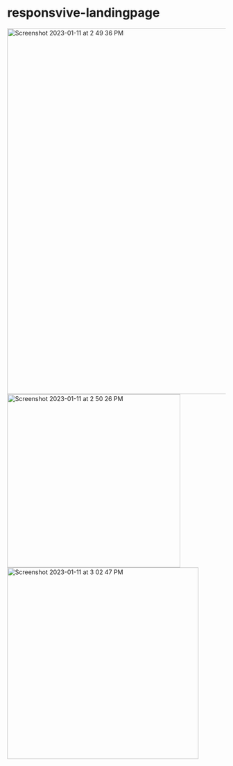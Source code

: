 # responsvive-landingpage
<img width="842" alt="Screenshot 2023-01-11 at 2 49 36 PM" src="https://user-images.githubusercontent.com/63284611/211920329-2780d2f3-97c7-4d0b-bfaf-e63ffc30e7a5.png">


<img width="399" alt="Screenshot 2023-01-11 at 2 50 26 PM" src="https://user-images.githubusercontent.com/63284611/211920439-bf4d01fd-0d2a-4aa4-abe4-27ae10b13570.png">

<img width="441" alt="Screenshot 2023-01-11 at 3 02 47 PM" src="https://user-images.githubusercontent.com/63284611/211920478-ed8eb342-25da-4087-81f1-934407938da4.png">
